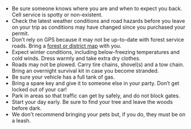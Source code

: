 * Be sure someone knows where you are and when to expect you back. Cell service is spotty or non-existent.
* Check the latest weather conditions and road hazards before you leave on your trip as conditions may have changed since you purchased your permit.
* Don’t rely on GPS because it may not be up-to-date with forest service roads. Bring a [forest or district map](/christmas-trees/forests/arp/#tree-locations) with you.
* Expect winter conditions, including below-freezing temperatures and cold winds. Dress warmly and take extra dry clothes.
* Roads may not be plowed. Carry tire chains, shovel(s) and a tow chain. Bring an overnight survival kit in case you become stranded.
* Be sure your vehicle has a full tank of gas.
* Bring a spare key and give it to someone else in your party. Don’t get locked out of your car!
* Park in areas so that traffic can get by safely, and do not block gates.
* Start your day early. Be sure to find your tree and leave the woods before dark.
* We don't recommend bringing your pets but, if you do, they must be on a leash.
